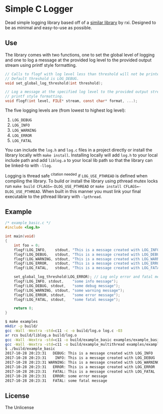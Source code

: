 # Simple C Logger

Dead simple logging library based off of a
[similar library](https://github.com/rxi/log.c) by rxi.
Designed to be as minimal and easy-to-use as possible.

## Use

The library comes with two functions, one to set the global level of logging and
one to log a message at the provided log level to the provided output stream
using printf style formatting.

```C
// Calls to flogf with log level less than threshold will not be printed.
// Default threshold is LOG_DEBUG.
void set_global_log_threshold(int threshold);

// Log a message at the specified log level to the provided output stream using
// printf style formatting.
void flogf(int level, FILE* stream, const char* format, ...);
```

The five logging levels are (from lowest to highest log level):
1. `LOG_DEBUG`
2. `LOG_INFO`
3. `LOG_WARNING`
4. `LOG_ERROR`
5. `LOG_FATAL`

You can include the `log.h` and `log.c` files in a project directly or install
the library locally with `make install`. Installing locally will add `log.h` to
your local include path and add `liblog.a` to your local lib path so that the
library can be linked-to with `-llog`.

Logging is thread safe <sup>citation needed</sup> if `LOG_USE_PTHREAD` is
defined when compiling the library. To build or install the library using
pthread mutex locks run `make build CFLAGS=-DLOG_USE_PTHREAD` or
`make install CFLAGS=-DLOG_USE_PTHREAD`. When built in this manner
you must link your final executable to the pthread library with `-lpthread`.

## Example

```C
/* example_basic.c */
#include <log.h>

int main(void)
{
    int foo = 0;
    flogf(LOG_INFO,    stdout, "This is a message created with LOG_INFO     foo = %d", foo++);
    flogf(LOG_DEBUG,   stdout, "This is a message created with LOG_DEBUG    foo = %d", foo++);
    flogf(LOG_WARNING, stdout, "This is a message created with LOG_WARNING  foo = %d", foo++);
    flogf(LOG_ERROR,   stdout, "This is a message created with LOG_ERROR    foo = %d", foo++);
    flogf(LOG_FATAL,   stdout, "This is a message created with LOG_FATAL    foo = %d", foo++);

    set_global_log_threshold(LOG_ERROR); // Log only error and fatal messages.
    flogf(LOG_INFO, stdout,    "some info message");
    flogf(LOG_DEBUG, stdout,   "some debug message");
    flogf(LOG_WARNING, stdout, "some warning message");
    flogf(LOG_ERROR, stdout,   "some error message");
    flogf(LOG_FATAL, stdout,   "some fatal message");

    return 0;
}
```
```sh
$ make examples
mkdir -p build/
gcc -Wall -Wextra -std=c11 -c -o build/log.o log.c -O3 
ar rcs build/liblog.a build/log.o
gcc -Wall -Wextra -std=c11 -o build/example_basic examples/example_basic.c -I. -Lbuild/ -llog
gcc -Wall -Wextra -std=c11 -o build/example_multithread examples/example_multithread.c -I. -Lbuild/ -llog -pthread
$ ./build/example_basic 
2017-10-28 20:23:31   DEBUG: This is a message created with LOG_INFO     foo = 0
2017-10-28 20:23:31    INFO: This is a message created with LOG_DEBUG    foo = 1
2017-10-28 20:23:31 WARNING: This is a message created with LOG_WARNING  foo = 2
2017-10-28 20:23:31   ERROR: This is a message created with LOG_ERROR    foo = 3
2017-10-28 20:23:31   FATAL: This is a message created with LOG_FATAL    foo = 4
2017-10-28 20:23:31   ERROR: some error message
2017-10-28 20:23:31   FATAL: some fatal message
```

## License
The Unlicense
